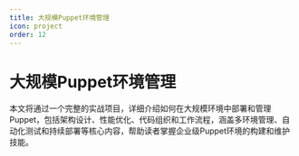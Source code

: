 ```yaml
---
title: 大规模Puppet环境管理
icon: project
order: 12
---
```


# 大规模Puppet环境管理

本文将通过一个完整的实战项目，详细介绍如何在大规模环境中部署和管理Puppet，包括架构设计、性能优化、代码组织和工作流程，涵盖多环境管理、自动化测试和持续部署等核心内容，帮助读者掌握企业级Puppet环境的构建和维护技能。
